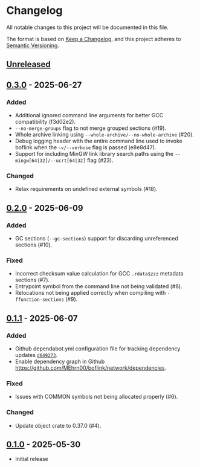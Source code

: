 # Changelog

All notable changes to this project will be documented in this file.

The format is based on [Keep a Changelog](https://keepachangelog.com/en/1.1.0/),
and this project adheres to [Semantic Versioning](https://semver.org/spec/v2.0.0.html).

## [Unreleased]

## [0.3.0] - 2025-06-27

### Added

- Additional ignored command line arguments for better GCC compatibility (f3d02e2).
- `--no-merge-groups` flag to not merge grouped sections (#19).
- Whole archive linking using `--whole-archive/--no-whole-archive` (#20).
- Debug logging header with the entire command line used to invoke boflink when the `-v/--verbose` flag is passed (e8e8d47).
- Support for including MinGW link library search paths using the `--mingw[64|32]/--ucrt[64|32]` flag (#23).

### Changed

- Relax requirements on undefined external symbols (#18).

## [0.2.0] - 2025-06-09

### Added

- GC sections (`--gc-sections`) support for discarding unreferenced sections (#10).

### Fixed

- Incorrect checksum value calculation for GCC `.rdata$zzz` metadata sections (#7).
- Entrypoint symbol from the command line not being validated (#8).
- Relocations not being applied correctly when compiling with  `-ffunction-sections` (#9).

## [0.1.1] - 2025-06-07

### Added

- Github dependabot.yml configuration file for tracking dependency updates [`d649273`](https://github.com/MEhrn00/boflink/commit/d6492734b6f8df84f0cffebf69ac1522632ce658).
- Enable dependency graph in Github https://github.com/MEhrn00/boflink/network/dependencies.

### Fixed

- Issues with COMMON symbols not being allocated properly (#6).

### Changed

- Update object crate to 0.37.0 (#4).

## [0.1.0] - 2025-05-30

- Initial release

[unreleased]: https://github.com/MEhrn00/boflink/compare/v0.3.0...HEAD
[0.3.0]: https://github.com/MEhrn00/boflink/compare/v0.2.0...v0.3.0
[0.2.0]: https://github.com/MEhrn00/boflink/compare/v0.1.1...v0.2.0
[0.1.1]: https://github.com/MEhrn00/boflink/compare/v0.1.0...v0.1.1
[0.1.0]: https://github.com/MEhrn00/boflink/releases/tag/v0.1.0
